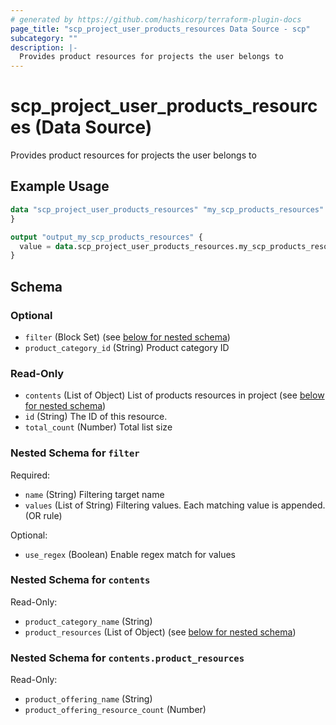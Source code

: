 ```yaml
---
# generated by https://github.com/hashicorp/terraform-plugin-docs
page_title: "scp_project_user_products_resources Data Source - scp"
subcategory: ""
description: |-
  Provides product resources for projects the user belongs to
---
```


# scp_project_user_products_resources (Data Source)

Provides product resources for projects the user belongs to

## Example Usage

```terraform
data "scp_project_user_products_resources" "my_scp_products_resources" {
}

output "output_my_scp_products_resources" {
  value = data.scp_project_user_products_resources.my_scp_products_resources
}
```

<!-- schema generated by tfplugindocs -->
## Schema

### Optional

- `filter` (Block Set) (see [below for nested schema](#nestedblock--filter))
- `product_category_id` (String) Product category ID

### Read-Only

- `contents` (List of Object) List of products resources in project (see [below for nested schema](#nestedatt--contents))
- `id` (String) The ID of this resource.
- `total_count` (Number) Total list size

<a id="nestedblock--filter"></a>
### Nested Schema for `filter`

Required:

- `name` (String) Filtering target name
- `values` (List of String) Filtering values. Each matching value is appended. (OR rule)

Optional:

- `use_regex` (Boolean) Enable regex match for values


<a id="nestedatt--contents"></a>
### Nested Schema for `contents`

Read-Only:

- `product_category_name` (String)
- `product_resources` (List of Object) (see [below for nested schema](#nestedobjatt--contents--product_resources))

<a id="nestedobjatt--contents--product_resources"></a>
### Nested Schema for `contents.product_resources`

Read-Only:

- `product_offering_name` (String)
- `product_offering_resource_count` (Number)


